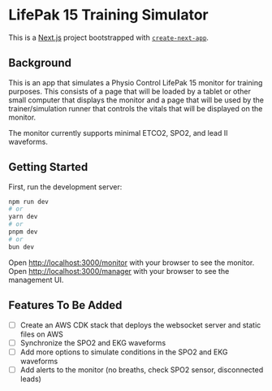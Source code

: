 # LifePak 15 Training Simulator

This is a [Next.js](https://nextjs.org) project bootstrapped with [`create-next-app`](https://nextjs.org/docs/app/api-reference/cli/create-next-app).

## Background

This is an app that simulates a Physio Control LifePak 15 monitor for training purposes. This consists
of a page that will be loaded by a tablet or other small computer that displays the monitor and a page
that will be used by the trainer/simulation runner that controls the vitals that will be displayed on
the monitor.

The monitor currently supports minimal ETCO2, SPO2, and lead II waveforms.

## Getting Started

First, run the development server:

```bash
npm run dev
# or
yarn dev
# or
pnpm dev
# or
bun dev
```

Open [http://localhost:3000/monitor](http://localhost:3000/monitor) with your browser to see the monitor.
Open [http://localhost:3000/manager](http://localhost:3000/manager) with your browser to see the management UI.

## Features To Be Added
- [ ] Create an AWS CDK stack that deploys the websocket server and static files on AWS
- [ ] Synchronize the SPO2 and EKG waveforms
- [ ] Add more options to simulate conditions in the SPO2 and EKG waveforms
- [ ] Add alerts to the monitor (no breaths, check SPO2 sensor, disconnected leads)
